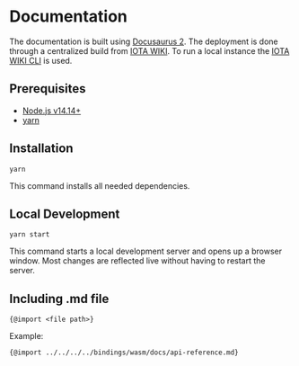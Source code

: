 # Documentation

The documentation is built using [Docusaurus 2](https://docusaurus.io/). The deployment is done through a centralized build from [IOTA WIKI](https://github.com/iota-community/iota-wiki). To run a local instance the [IOTA WIKI CLI](https://github.com/iota-community/iota-wiki-cli) is used.

## Prerequisites

- [Node.js v14.14+](https://nodejs.org/en/)
- [yarn](https://yarnpkg.com/getting-started/install)

## Installation

```console
yarn
```

This command installs all needed dependencies.

## Local Development

```console
yarn start
```

This command starts a local development server and opens up a browser window. Most changes are reflected live without having to restart the server.

## Including .md file

```console
{@import <file path>}
```

Example:

```console
{@import ../../../../bindings/wasm/docs/api-reference.md}
```
